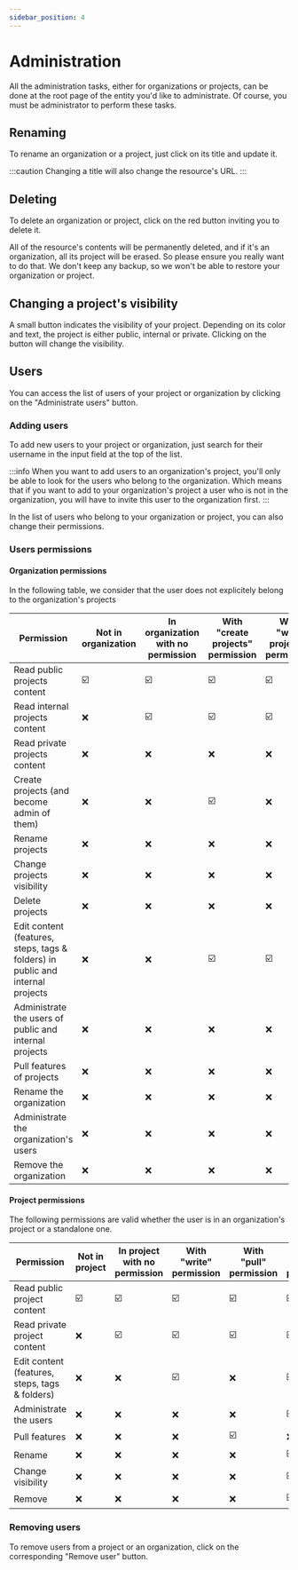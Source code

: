 ```yaml
---
sidebar_position: 4
---
```


# Administration

All the administration tasks, either for organizations or projects, can be done at the root page of the entity you'd
like to administrate. Of course, you must be administrator to perform these tasks.

## Renaming

To rename an organization or a project, just click on its title and update it.

:::caution
Changing a title will also change the resource's URL.
:::

## Deleting

To delete an organization or project, click on the red button inviting you to delete it.

All of the resource's contents will be permanently deleted, and if it's an organization, all its project will be erased. 
So please ensure you really want to do that. We don't keep any backup, so we won't be able to restore your 
organization or project.

## Changing a project's visibility

A small button indicates the visibility of your project. Depending on its color and text, the project is either public, internal or
private. Clicking on the button will change the visibility.

## Users

You can access the list of users of your project or organization by clicking on the "Administrate users" button.

### Adding users

To add new users to your project or organization, just search for their username in the input field at the top of the 
list.

:::info
When you want to add users to an organization's project, you'll only be able to look for the users who belong to the 
organization. Which means that if you want to add to your organization's project a user who is not in the organization, 
you will have to invite this user to the organization first.
:::

In the list of users who belong to your organization or project, you can also change their permissions.

### Users permissions

#### Organization permissions

In the following table, we consider that the user does not explicitely belong to the organization's projects 

| Permission | Not in organization | In organization with no permission | With "create projects" permission | With "write projects" permission | With "admin" permission |
| --- | --- | --- | --- | --- | --- |
| Read public projects content | :ballot_box_with_check: | :ballot_box_with_check: | :ballot_box_with_check: | :ballot_box_with_check: | :ballot_box_with_check: |
| Read internal projects content | :x: | :ballot_box_with_check: | :ballot_box_with_check: | :ballot_box_with_check: | :ballot_box_with_check: |
| Read private projects content | :x: | :x: | :x: | :x: | :x: |
| Create projects (and become admin of them) | :x: | :x: | :ballot_box_with_check: | :x: | :ballot_box_with_check: |
| Rename projects | :x: | :x: | :x: | :x: | :x: |
| Change projects visibility | :x: | :x: | :x: | :x: | :x: |
| Delete projects | :x: | :x: | :x: | :x: | :x: |
| Edit content (features, steps, tags & folders) in public and internal projects | :x: | :x: | :ballot_box_with_check: | :ballot_box_with_check: | :ballot_box_with_check: |
| Administrate the users of public and internal projects | :x: | :x: | :x: | :x: | :x: |
| Pull features of projects | :x: | :x: | :x: | :x: | :x: |
| Rename the organization | :x: | :x: | :x: | :x: | :ballot_box_with_check: |
| Administrate the organization's users | :x: | :x: | :x: | :x: | :ballot_box_with_check: |
| Remove the organization | :x: | :x: | :x: | :x: | :ballot_box_with_check: |

#### Project permissions

The following permissions are valid whether the user is in an organization's project or a standalone one.

| Permission | Not in project | In project with no permission | With "write" permission | With "pull" permission | With "admin" permission |
| --- | --- | --- | --- | --- | --- |
| Read public project content | :ballot_box_with_check: | :ballot_box_with_check: | :ballot_box_with_check: | :ballot_box_with_check: | :ballot_box_with_check: |
| Read private project content | :x: | :ballot_box_with_check: | :ballot_box_with_check: | :ballot_box_with_check: | :ballot_box_with_check: |
| Edit content (features, steps, tags & folders) | :x: | :x: | :ballot_box_with_check: | :x: | :ballot_box_with_check: |
| Administrate the users | :x: | :x: | :x: | :x: | :ballot_box_with_check: |
| Pull features | :x: | :x: | :x: | :ballot_box_with_check: | :x: |
| Rename | :x: | :x: | :x: | :x: | :ballot_box_with_check: |
| Change visibility | :x: | :x: | :x: | :x: | :ballot_box_with_check: |
| Remove | :x: | :x: | :x: | :x: | :ballot_box_with_check: |


### Removing users

To remove users from a project or an organization, click on the corresponding "Remove user" button.
